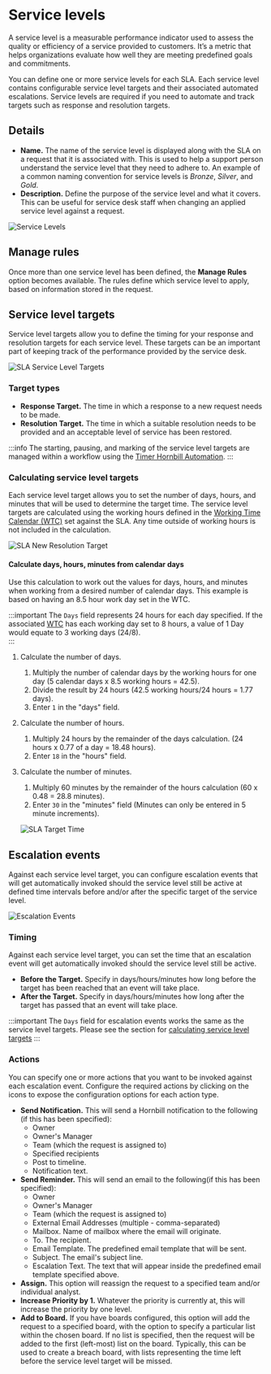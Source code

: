 # Service levels
A service level is a measurable performance indicator used to assess the quality or efficiency of a service provided to customers. It’s a metric that helps organizations evaluate how well they are meeting predefined goals and commitments.

You can define one or more service levels for each SLA. Each service level contains configurable service level targets and their associated automated escalations. Service levels are required if you need to automate and track targets such as response and resolution targets.

## Details
* **Name.** The name of the service level is displayed along with the SLA on a request that it is associated with. This is used to help a support person understand the service level that they need to adhere to. An example of a common naming convention for service levels is *Bronze*, *Silver*, and *Gold*.
* **Description.** Define the purpose of the service level and what it covers. This can be useful for service desk staff when changing an applied service level against a request.

![Service Levels](/_books/servicemanager-user-guide/images/sla-service-levels.png)

## Manage rules
Once more than one service level has been defined, the **Manage Rules** option becomes available.  The rules define which service level to apply, based on information stored in the request.

## Service level targets
Service level targets allow you to define the timing for your response and resolution targets for each service level. These targets can be an important part of keeping track of the performance provided by the service desk.

![SLA Service Level Targets](/_books/servicemanager-user-guide/images/sla-service-level-targets.png)

### Target types
* **Response Target.** The time in which a response to a new request needs to be made. 
* **Resolution Target.** The time in which a suitable resolution needs to be provided and an acceptable level of service has been restored.

:::info
The starting, pausing, and marking of the service level targets are managed within a workflow using the [Timer Hornbill Automation](/servicemanager-config/customize/workflows/timer-automation).
:::

### Calculating service level targets
Each service level target allows you to set the number of days, hours, and minutes that will be used to determine the target time.  The service level targets are calculated using the working hours defined in the [Working Time Calendar (WTC)](/servicemanager-user-guide/service-portfolio/service-level-agreements/overview#details) set against the SLA. Any time outside of working hours is not included in the calculation. 

![SLA New Resolution Target](/_books/servicemanager-user-guide/images/sla-new-resolution-target.png)

#### Calculate days, hours, minutes from calendar days
Use this calculation to work out the values for days, hours, and minutes when working from a desired number of calendar days. This example is based on having an 8.5 hour work day set in the WTC.

:::important
The `Days` field represents 24 hours for each day specified. If the associated [WTC](/esp-config/customize/working-time-calendars) has each working day set to 8 hours, a value of 1 Day would equate to 3 working days (24/8).   
:::

1. Calculate the number of days.
    1. Multiply the number of calendar days by the working hours for one day (5 calendar days x 8.5 working hours = 42.5).
    1. Divide the result by 24 hours (42.5 working hours/24 hours = 1.77 days).
    1. Enter `1` in the "days" field.
1. Calculate the number of hours.
    1. Multiply 24 hours by the remainder of the days calculation. (24 hours x 0.77 of a day = 18.48 hours).
    1. Enter `18` in the "hours" field.
1. Calculate the number of minutes.
    1. Multiply 60 minutes by the remainder of the hours calculation (60 x 0.48 = 28.8 minutes).
    1. Enter `30` in the "minutes" field (Minutes can only be entered in 5 minute increments).
 
    ![SLA Target Time](/_books/servicemanager-user-guide/images/sla-target-time.png)

## Escalation events
Against each service level target, you can configure escalation events that will get automatically invoked should the service level still be active at defined time intervals before and/or after the specific target of the service level.

![Escalation Events](/_books/servicemanager-user-guide/images/sla-escalation-events.png)

### Timing
Against each service level target, you can set the time that an escalation event will get automatically invoked should the service level still be active.
* **Before the Target.** Specify in days/hours/minutes how long before the target has been reached that an event will take place.
* **After the Target.** Specify in days/hours/minutes how long after the target has passed that an event will take place.

:::important
The `Days` field for escalation events works the same as the service level targets.  Please see the section for [calculating service level targets](/servicemanager-user-guide/service-portfolio/service-level-agreements/service-levels#calculating-service-level-targets) 
:::

### Actions
You can specify one or more actions that you want to be invoked against each escalation event. Configure the required actions by clicking on the icons to expose the configuration options for each action type.

* **Send Notification.** This will send a Hornbill notification to the following (if this has been specified):
    * Owner
    * Owner's Manager
    * Team (which the request is assigned to)
    * Specified recipients
    * Post to timeline.
    * Notification text.
* **Send Reminder.** This will send an email to the following(if this has been specified):
    * Owner
    * Owner's Manager
    * Team (which the request is assigned to)
    * External Email Addresses (multiple - comma-separated)
    * Mailbox. Name of mailbox where the email will originate.
    * To. The recipient.
    * Email Template. The predefined email template that will be sent.
    * Subject. The email's subject line.
    * Escalation Text. The text that will appear inside the predefined email template specified above.
* **Assign.** This option will reassign the request to a specified team and/or individual analyst.
* **Increase Priority by 1.** Whatever the priority is currently at, this will increase the priority by one level.
* **Add to Board.** If you have boards configured, this option will add the request to a specified board, with the option to specify a particular list within the chosen board. If no list is specified, then the request will be added to the first (left-most) list on the board. Typically, this can be used to create a breach board, with lists representing the time left before the service level target will be missed.

<!-- https://wiki.hornbill.com/index.php?title=Escalation_Actions -->